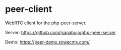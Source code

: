 # peer-client
WebRTC client for the php-peer-server.

Server: https://github.com/jsanahuja/php-peer-server

Demo: https://peer-demo.sowecms.com/
